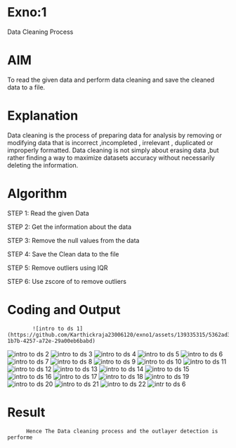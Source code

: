 # Exno:1
Data Cleaning Process

# AIM
To read the given data and perform data cleaning and save the cleaned data to a file.

# Explanation
Data cleaning is the process of preparing data for analysis by removing or modifying data that is incorrect ,incompleted , irrelevant , duplicated or improperly formatted. Data cleaning is not simply about erasing data ,but rather finding a way to maximize datasets accuracy without necessarily deleting the information.

# Algorithm
STEP 1: Read the given Data

STEP 2: Get the information about the data

STEP 3: Remove the null values from the data

STEP 4: Save the Clean data to the file

STEP 5: Remove outliers using IQR

STEP 6: Use zscore of to remove outliers

# Coding and Output
            ![intro to ds 1](https://github.com/Karthickraja23006120/exno1/assets/139335315/5362ad34-1b7b-4257-a72e-29a00eb6babd)
![intro to ds 2](https://github.com/Karthickraja23006120/exno1/assets/139335315/829bdc62-322a-4dff-bb18-11410d7a5d18)
![intro to ds 3](https://github.com/Karthickraja23006120/exno1/assets/139335315/d4e02ef6-2d51-4c50-955c-1717dd1e0973)
![intro to ds 4](https://github.com/Karthickraja23006120/exno1/assets/139335315/2b1330a8-6e96-44f2-84b0-aba6b99cb11c)
![intro to ds 5](https://github.com/Karthickraja23006120/exno1/assets/139335315/2089bff3-2f49-4b98-914e-5a4748681520)
![intro to ds 6](https://github.com/Karthickraja23006120/exno1/assets/139335315/f2e1f702-73b8-4cd6-bdf2-eb0c6ba07d2e)
![intro to ds 7](https://github.com/Karthickraja23006120/exno1/assets/139335315/a386953d-1e05-4c14-b8bb-873a041a0646)
![intro to ds 8](https://github.com/Karthickraja23006120/exno1/assets/139335315/4f320bfb-c515-4a36-b190-19cdae7fdbac)
![intro to ds 9](https://github.com/Karthickraja23006120/exno1/assets/139335315/b5bde568-6d7a-4c23-a060-dbf73119d23a)
![intro to ds 10](https://github.com/Karthickraja23006120/exno1/assets/139335315/8385c112-f787-4567-847b-61b33c343e8f)
![intro to ds 11](https://github.com/Karthickraja23006120/exno1/assets/139335315/402d1dff-5775-47b5-aea0-6b03f49945f6)
![intro to ds 12](https://github.com/Karthickraja23006120/exno1/assets/139335315/ef4e1c34-6b5e-470d-ab23-331d7cda6de8)
![intro to ds 13](https://github.com/Karthickraja23006120/exno1/assets/139335315/2d53fecc-d8c7-469c-a001-267ba3225e0e)
![intro to ds 14](https://github.com/Karthickraja23006120/exno1/assets/139335315/d9f85512-fdcc-4560-ac70-a29c0b8f7299)
![intro to ds 15](https://github.com/Karthickraja23006120/exno1/assets/139335315/4b546b11-e077-4749-9cd1-68c99dc9aeac)
![intro to ds 16](https://github.com/Karthickraja23006120/exno1/assets/139335315/2c7b8a36-c6de-4455-8bb3-d5ad2902ba55)
![intro to ds 17](https://github.com/Karthickraja23006120/exno1/assets/139335315/01b58e61-5fbd-4477-866f-792c97996d92)
![intro to ds 18](https://github.com/Karthickraja23006120/exno1/assets/139335315/afdd82ce-1e58-41e2-9f8d-14efd2c3b53b)
![intro to ds 19](https://github.com/Karthickraja23006120/exno1/assets/139335315/a68137f2-ba01-479c-8dc9-aedd720895d4)
![intro to ds 20](https://github.com/Karthickraja23006120/exno1/assets/139335315/bd48a15a-b63f-4ac9-b85e-afc4d5b7f436)
![intro to ds 21](https://github.com/Karthickraja23006120/exno1/assets/139335315/9c330ec4-fe6b-42b8-98f6-682d2cb54b47)
![intro to ds 22](https://github.com/Karthickraja23006120/exno1/assets/139335315/325ca5b6-2436-42e9-84aa-d3f3b5c6d5d1)
![intr to ds 6](https://github.com/Karthickraja23006120/exno1/assets/139335315/46cee33f-1ea3-410b-85c6-6b4f309a1da7)
# Result
          Hence The Data cleaning process and the outlayer detection is performe
